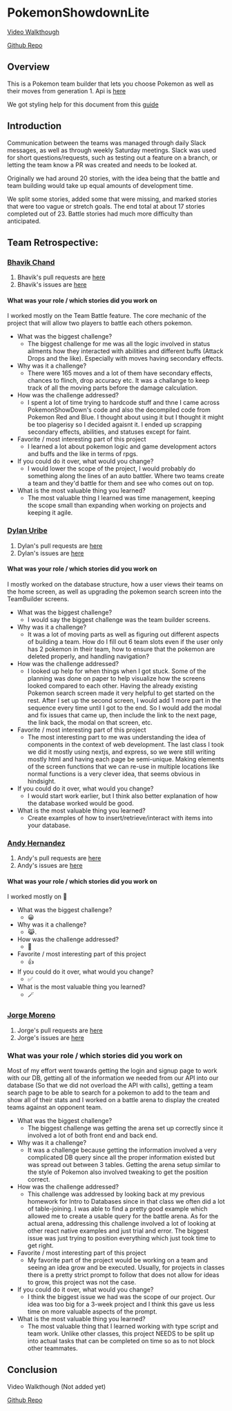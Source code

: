# PokemonShowdownLite
[Video Walkthough](https://www.youtube.com/watch?v=_IUPt0JaUe0)

[Github Repo](https://github.com/BhavikChand/PokemonShowdownLite)

## Overview

This is a Pokemon team builder that lets you choose Pokemon as well as their moves from generation 1. Api is [here](https://pokeapi.co/)

We got styling help for this document from this [guide](https://docs.github.com/en/get-started/writing-on-github/getting-started-with-writing-and-formatting-on-github/basic-writing-and-formatting-syntax)

## Introduction
Communication between the teams was managed through daily Slack messages, as well as through weekly Saturday meetings.
Slack was used for short questions/requests, such as testing out a feature on a branch, or letting the team know a PR was created and needs to be looked at.

Originally we had around 20 stories, with the idea being that the battle and team building would take up equal amounts of development time.

We split some stories, added some that were missing, and marked stories that were too vague or stretch goals. The end total at about 17 stories completed out of 23. Battle stories had much more difficulty than anticipated.

## Team Retrospective:
### [Bhavik Chand](https://github.com/BhavikChand/)
1. Bhavik's pull requests are [here](https://github.com/BhavikChand/PokemonShowdownLite/pulls?q=is%3Apr+is%3Amerged+author%3ABhavikChand)
2. Bhavik's issues are [here](https://github.com/BhavikChand/PokemonShowdownLite/issues?q=assignee%3ABhavikChand)

#### What was your role / which stories did you work on
I worked mostly on the Team Battle feature. The core mechanic of the project that will allow two players to battle each others pokemon.

+ What was the biggest challenge? 
  + The biggest challenge for me was all the logic involved in status ailments how they interacted with abilities and different buffs (Attack Drops and the like). Especially with moves having secondary effects.
+ Why was it a challenge?
  + There were 165 moves and a lot of them have secondary effects, chances to flinch, drop accuracy etc. It was a challange to keep track of all the moving parts before the damage calculation.
+ How was the challenge addressed?
  + I spent a lot of time trying to hardcode stuff and thne I came across PokemonShowDown's code and also the decompiled code from Pokemon Red and Blue. I thought about using it but I thought it might be too plagerisy so I decided agaisnt it. I ended up scrapping secondary effects, abilities, and statuses except for faint.
+ Favorite / most interesting part of this project
  + I learned a lot about pokemon logic and game development actors and buffs and the like in terms of rpgs.
+ If you could do it over, what would you change?
  + I would lower the scope of the project, I would probably do something along the lines of an auto battler. Where two teams create a team and they'd battle for them and see who comes out on top.
+ What is the most valuable thing you learned?
  + The most valuable thing I learned was time management, keeping the scope small than expanding when working on projects and keeping it agile.

### [Dylan Uribe](https://github.com/dyluri)
1. Dylan's pull requests are [here](https://github.com/BhavikChand/PokemonShowdownLite/pulls?q=is%3Apr+is%3Amerged+author%3Adyluri+)
2. Dylan's issues are [here](https://github.com/BhavikChand/PokemonShowdownLite/issues?q=assignee%3Adyluri)

#### What was your role / which stories did you work on
I mostly worked on the database structure, how a user views their teams on the home screen, as well as upgrading the pokemon search screen into the TeamBuilder screens.

+ What was the biggest challenge? 
  + I would say the biggest challenge was the team builder screens.
+ Why was it a challenge?
  + It was a lot of moving parts as well as figuring out different aspects of building a team. How do I fill out 6 team slots even if the user only has 2 pokemon in their team, how to ensure that the pokemon are deleted properly, and handling navigation?
+ How was the challenge addressed?
  + I looked up help for when things when I got stuck. Some of the planning was done on paper to help visualize how the screens looked compared to each other. Having the already existing Pokemon search screen made it very helpful to get started on the rest. After I set up the second screen, I would add 1 more part in the sequence every time until I got to the end. So I would add the modal and fix issues that came up, then include the link to the next page, the link back, the modal on that screen, etc.
+ Favorite / most interesting part of this project
  + The most interesting part to me was understanding the idea of components in the context of web development. The last class I took we did it mostly using nextjs, and express, so we were still writing mostly html and having each page be semi-unique. Making elements of the screen functions that we can re-use in multiple locations like normal functions is a very clever idea, that seems obvious in hindsight.
+ If you could do it over, what would you change?
  + I would start work earlier, but I think also better explanation of how the database worked would be good.
+ What is the most valuable thing you learned?
  + Create examples of how to insert/retrieve/interact with items into your database.

### [Andy Hernandez](https://github.com/Chgunz)
1. Andy's pull requests are [here](https://github.com/BhavikChand/PokemonShowdownLite/pulls?q=is%3Apr+is%3Amerged+author%3AChgunz)
2. Andy's issues are [here](https://github.com/BhavikChand/PokemonShowdownLite/issues?q=assignee%3AChgunz) 

#### What was your role / which stories did you work on
I worked mostly on 🥰

+ What was the biggest challenge? 
  + 😀
+ Why was it a challenge?
  + 😹.
+ How was the challenge addressed?
  + 🩵
+ Favorite / most interesting part of this project
  + 👍
+ If you could do it over, what would you change?
  + ✅
+ What is the most valuable thing you learned?
  + 🪄

### [Jorge Moreno](https://github.com/Jorge-Mor)

1. Jorge's pull requests are [here](https://github.com/BhavikChand/PokemonShowdownLite/pulls?q=is%3Apr+is%3Amerged+author%3Ajor-moreno)
2. Jorge's issues are [here](https://github.com/BhavikChand/PokemonShowdownLite/issues?q=assignee%3Ajor-moreno)
   
### What was your role / which stories did you work on
Most of my effort went towards getting the login and signup page to work with our DB, getting all of the information we needed from our API into our database (So that we did not overload the API with calls), getting a team search page to be able to search for a pokemon to add to the team and show all of their stats and I worked on a battle arena to display the created teams against an opponent team. 

+ What was the biggest challenge?
  + The biggest challenge was getting the arena set up correctly since it involved a lot of both front end and back end.
+ Why was it a challenge?
  + It was a challenge because getting the information involved a very complicated DB query since all the proper information existed but was spread out between 3 tables. Getting the arena setup similar to the style of Pokemon also involved tweaking to get the position correct. 
+ How was the challenge addressed?
  + This challenge was addressed by looking back at my previous homework for Intro to Databases since in that class we often did a lot of table-joining. I was able to find a pretty good example which allowed me to create a usable query for the battle arena. As for the actual arena, addressing this challenge involved a lot of looking at other react native examples and just trial and error. The biggest issue was just trying to position everything which just took time to get right. 
+ Favorite / most interesting part of this project
  + My favorite part of the project would be working on a team and seeing an idea grow and be executed. Usually, for projects in classes there is a pretty strict prompt to follow that does not allow for ideas to grow, this project was not the case. 
+ If you could do it over, what would you change?
  + I think the biggest issue we had was the scope of our project. Our idea was too big for a 3-week project and I think this gave us less time on more valuable aspects of the prompt. 
+ What is the most valuable thing you learned?
  + The most valuable thing that I learned working with type script and team work. Unlike other classes, this project NEEDS to be split up into actual tasks that can be completed on time so as to not block other teammates. 

## Conclusion

Video Walkthough (Not added yet)

[Github Repo](https://github.com/BhavikChand/PokemonShowdownLite)
